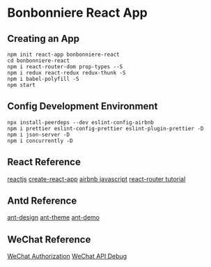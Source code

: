 # Bonbonniere React App

## Creating an App
```
npm init react-app bonbonniere-react
cd bonbonniere-react
npm i react-router-dom prop-types --S
npm i redux react-redux redux-thunk -S
npm i babel-polyfill -S
npm start
```

## Config Development Environment
```
npx install-peerdeps --dev eslint-config-airbnb
npm i prettier eslint-config-prettier eslint-plugin-prettier -D
npm i json-server -D
npm i concurrently -D
```


## React Reference
[reactjs](https://reactjs.org/docs/getting-started.html)
[create-react-app](https://github.com/facebook/create-react-app)
[airbnb javascript](https://github.com/airbnb/javascript)
[react-router tutorial](https://reacttraining.com/react-router/web/guides/philosophy)

## Antd Reference
[ant-design](https://ant.design/index-cn)
[ant-theme](https://github.com/ant-design/ant-design/blob/master/components/style/themes/default.less)
[ant-demo](https://github.com/zuiidea/antd-admin)

## WeChat Reference
[WeChat Authorization](https://mp.weixin.qq.com/wiki?t=resource/res_main&id=mp1421140842)
[WeChat API Debug](https://mp.weixin.qq.com/debug/cgi-bin/apiinfo)

